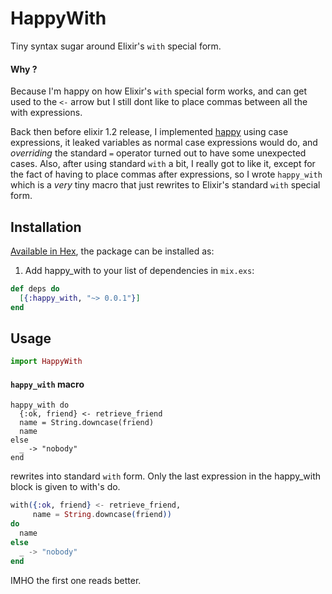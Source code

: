 # HappyWith

Tiny syntax sugar around Elixir's `with` special form.

#### Why ?

Because I'm happy on how Elixir's `with` special form works, 
and can get used to the `<-` arrow but I still dont like to
place commas between all the with expressions. 

Back then before elixir 1.2 release, I implemented [happy](http://github.com/vic/happy) using case
expressions, it leaked variables as normal case expressions would do, and _overriding_ the standard
`=` operator turned out to have some unexpected cases. Also, after using standard `with` a bit, I
really got to like it, except for the fact of having to place commas after expressions, so I wrote
`happy_with` which is a *very* tiny macro that just rewrites to Elixir's standard `with` special form.

## Installation

[Available in Hex](https://hex.pm/packages/happy_with), the package can be installed as:

  1. Add happy_with to your list of dependencies in `mix.exs`:

```elixir
def deps do
  [{:happy_with, "~> 0.0.1"}]
end
```
        
## Usage

```elixir
import HappyWith
```

#### `happy_with` macro

```
happy_with do
  {:ok, friend} <- retrieve_friend
  name = String.downcase(friend)
  name
else
  _ -> "nobody"
end
```

rewrites into standard `with` form.
Only the last expression in the happy_with block is given to with's do.

```elixir
with({:ok, friend} <- retrieve_friend,
     name = String.downcase(friend))
do
  name
else
  _ -> "nobody"
end
```

IMHO the first one reads better.
